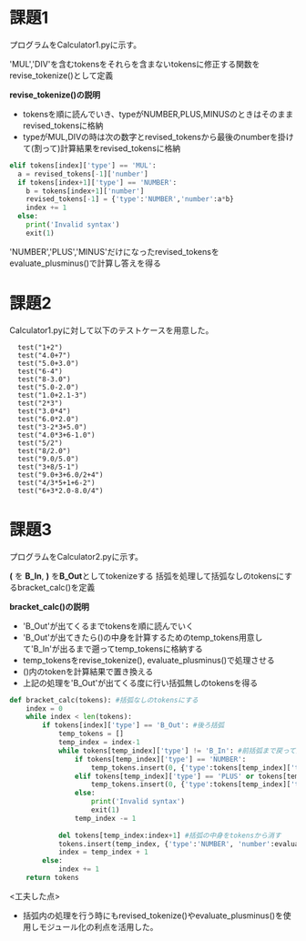 # 課題1
プログラムをCalculator1.pyに示す。

'MUL','DIV'を含むtokensをそれらを含まないtokensに修正する関数をrevise_tokenize()として定義

**revise_tokenize()の説明**
- tokensを順に読んでいき、typeがNUMBER,PLUS,MINUSのときはそのままrevised_tokensに格納
- typeがMUL,DIVの時は次の数字とrevised_tokensから最後のnumberを掛けて(割って)計算結果をrevised_tokensに格納
```python
elif tokens[index]['type'] == 'MUL':
  a = revised_tokens[-1]['number']
  if tokens[index+1]['type'] == 'NUMBER':
    b = tokens[index+1]['number']
    revised_tokens[-1] = {'type':'NUMBER','number':a*b}
    index += 1
  else:
    print('Invalid syntax')
    exit(1)
```

'NUMBER','PLUS','MINUS'だけになったrevised_tokensをevaluate_plusminus()で計算し答えを得る

# 課題2
Calculator1.pyに対して以下のテストケースを用意した。
```
  test("1+2")
  test("4.0+7")
  test("5.0+3.0")
  test("6-4")
  test("8-3.0")
  test("5.0-2.0")
  test("1.0+2.1-3")
  test("2*3")
  test("3.0*4")
  test("6.0*2.0")
  test("3-2*3+5.0")
  test("4.0*3+6-1.0")
  test("5/2")
  test("8/2.0")
  test("9.0/5.0")
  test("3+8/5-1")
  test("9.0+3+6.0/2+4")
  test("4/3*5+1+6-2")
  test("6+3*2.0-8.0/4")
 ```

# 課題3
プログラムをCalculator2.pyに示す。

**(** を **B_In**, **)** を**B_Out**としてtokenizeする
括弧を処理して括弧なしのtokensにするbracket_calc()を定義

**bracket_calc()の説明**
- 'B_Out'が出てくるまでtokensを順に読んでいく
- 'B_Out'が出てきたら()の中身を計算するためのtemp_tokens用意して'B_In'が出るまで遡ってtemp_tokensに格納する
- temp_tokensをrevise_tokenize(), evaluate_plusminus()で処理させる
- ()内のtokenを計算結果で置き換える
- 上記の処理を'B_Out'が出てくる度に行い括弧無しのtokensを得る

```python
def bracket_calc(tokens): #括弧なしのtokensにする
    index = 0
    while index < len(tokens):
        if tokens[index]['type'] == 'B_Out': #後ろ括弧
            temp_tokens = []
            temp_index = index-1
            while tokens[temp_index]['type'] != 'B_In': #前括弧まで戻って計算する
                if tokens[temp_index]['type'] == 'NUMBER':
                    temp_tokens.insert(0, {'type':tokens[temp_index]['type'], 'number':tokens[temp_index]['number']})
                elif tokens[temp_index]['type'] == 'PLUS' or tokens[temp_index]['type'] == 'MINUS' or tokens[temp_index]['type'] == 'MUL' or tokens[temp_index]['type'] == 'DIV':
                    temp_tokens.insert(0, {'type':tokens[temp_index]['type']})
                else:
                    print('Invalid syntax')
                    exit(1)
                temp_index -= 1
            
            del tokens[temp_index:index+1] #括弧の中身をtokensから消す
            tokens.insert(temp_index, {'type':'NUMBER', 'number':evaluate_plusminus(revise_tokenize(temp_tokens))}) #計算結果を挿入
            index = temp_index + 1
        else:
            index += 1
    return tokens
```

<工夫した点>
- 括弧内の処理を行う時にもrevised_tokenize()やevaluate_plusminus()を使用しモジュール化の利点を活用した。
